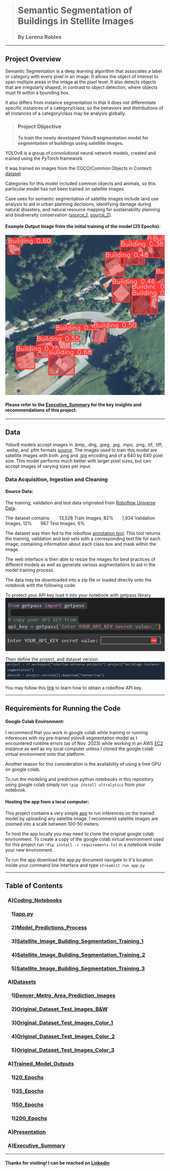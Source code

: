 ># Semantic Segmentation of Buildings in Stellite Images
>### By Lorena Robles
---

## Project Overview

Semantic Segmentation is a deep learning algorithm that associates a label or category with every pixel in an image.
It allows the object of interest to span multiple areas in the image at the pixel level. It also detects objects that are irregularly shaped, in contrast to object detection, where objects must fit within a bounding box. 

It also differs from instance segmentation in that it does not differentiate specific instances of a category/class; so the behaviors and distributions of all instances of a category/class may be analysis globally. 

>### Project Objective
>
>**To train the newly developed Yolov8 segmentation model for segmentation of buildings using satellite images.** 

YOLOv8 is a group of convolutional neural network models, created and trained using the PyTorch framework

It was trained on images from the COCO(Common Objects in Context) [dataset](https://tech.amikelive.com/node-718/what-object-categories-labels-are-in-coco-dataset/)

Categories for this model included common objects and animals, so this particular model has not been trained on satellite images. 

Case uses for semantic segmentation of satellite images include land use analysis to aid in urban planning decisions, identifying damage during natural disasters, and natural resource mapping for sustainability planning and biodiversity conservation ([source_1](https://keymakr.com/blog/semantic-segmentation-uses-and-applications/), [source_2](https://www.pnas.org/doi/10.1073/pnas.2109217118)).

#### Example Output Image from the initial training of the model (25 Epochs):
<img src="./Presentation/Presentation Images/Readme_Image (1).jpg"/>

#### Please refer to the [Executive_Summary](Executive_Summary.md) for the key insights and recommendations of this project. 
---

## Data
Yolov8 models accept images in .bmp, .dng, .jpeg, .jpg, .mpo, .png, .tif, .tiff, .webp, and .pfm formats [source](https://docs.ultralytics.com/modes/predict/#images). The images used to train this model are satellite images with both .png and .jpg encoding and of a 640 by 640 pixel size. This model performs much better with larger pixel sizes, but can accept images of varying sizes per input. 

### Data Acquisition, Ingestion and Cleaning 

#### Source Data:
The training, validation and test data originated from [Roboflow Universe Data](https://universe.roboflow.com/roboflow-universe-projects/buildings-instance-segmentation/dataset/2). 

The dataset contains:
&nbsp;&nbsp;&nbsp;&nbsp;&nbsp; 13,528 Train Images, 82%
&nbsp;&nbsp;&nbsp;&nbsp;&nbsp; 1,934 Validation Images, 12%
&nbsp;&nbsp;&nbsp;&nbsp;&nbsp; 967 Test Images, 6%

The dataset was then fed to the roboflow [annotation tool](https://roboflow.com/annotate). This tool returns the training, validation and test sets with a corresponding text file for each image; containing information about each class box and mask within the image.

The web interface is then able to resize the images for best practices of different models as well as generate various augmentations to aid in the model training process. 

The data may be downloaded into a zip file or loaded directly onto the notebook with the following code:

To protect your API key load it into your notebook with getpass library
<img src="./Presentation/Presentation Images/Loading_Roboflow_Key.png">

Then define the project, and dataset version
<img src="./Presentation/Presentation Images/code_to_grab_data.png">

You may follow this [link](https://docs.roboflow.com/api-reference/authentication) to learn how to obtain a roboflow API key. 

---

## Requirements for Running the Code

#### Google Colab Environment:

I recommend that you work in google colab while training or running inferences with my pre-trained yolov8 segmentation model as I encountered runtime errors (as of Nov. 2023) while working in an AWS [EC2](https://aws.amazon.com/ec2/instance-types/) instance as well as my local computer unless I cloned the google colab virtual environment onto that platform.

Another reason for this consideration is the availability of using a free GPU on google colab. 

To run the modeling and prediction python notebooks in this repository using google colab simply run ```!pip install ultralytics``` from your notebook.


#### Hosting the app from a local computer:
This project contains a very simple [app](./Coding_Notebooks/app.py) to run inferences on the trained model by uploading any satellite image. I recommend satellite images are zoomed into a scale between 100-50 meters. 

To host the app locally you may need to clone the original google colab environment. To  create a copy of the google colab virtual environment used for this project run `!Pip install -r requirements.txt` in a notebook inside your new environment. 

To run the app download the app.py document navigate to it's location inside your command line interface and type `streamlit run app.py`


---
## Table of Contents
### &nbsp;&nbsp;A)[Coding_Notebooks](./Coding_Notebooks/)
### &nbsp;&nbsp;&nbsp;&nbsp;&nbsp;1)[app.py](./Coding_Notebooks/app.py)
### &nbsp;&nbsp;&nbsp;&nbsp;&nbsp;2)[Model_Predictions_Process](./Coding_Notebooks/Model_Predictions_Process.ipynb)
### &nbsp;&nbsp;&nbsp;&nbsp;&nbsp;3)[Satellite_Image_Building_Segmentation_Training_1](./Coding_Notebooks/Satellite_Image_Building_Segmentation_Training_1.ipynb)
### &nbsp;&nbsp;&nbsp;&nbsp;&nbsp;4)[Satellite_Image_Building_Segmentation_Training_2](./Coding_Notebooks/Satellite_Image_Building_Segmentation_Training_2.ipynb)
### &nbsp;&nbsp;&nbsp;&nbsp;&nbsp;5)[Satellite_Image_Building_Segmentation_Training_3](./Coding_Notebooks/Satellite_Image_Building_Segmentation_Training_3.ipynb)
### &nbsp;&nbsp;A)[Datasets](./Datasets/)
### &nbsp;&nbsp;&nbsp;&nbsp;&nbsp;1)[Denver_Metro_Area_Prediction_Images](./Datasets/Denver_Metro_Area_Prediction_Images/)
### &nbsp;&nbsp;&nbsp;&nbsp;&nbsp;2)[Original_Dataset_Test_Images_B&W](./Datasets/Original_Dataset_Test_Images_B&W/)
### &nbsp;&nbsp;&nbsp;&nbsp;&nbsp;3)[Original_Dataset_Test_Images_Color_1](./Datasets/Original_Dataset_Test_Images_Color_1/)
### &nbsp;&nbsp;&nbsp;&nbsp;&nbsp;4)[Original_Dataset_Test_Images_Color_2](./Datasets/Original_Dataset_Test_Images_Color_2/)
### &nbsp;&nbsp;&nbsp;&nbsp;&nbsp;5)[Original_Dataset_Test_Images_Color_3](./Datasets/Original_Dataset_Test_Images_Color_3/)
### &nbsp;&nbsp;A)[Trained_Model_Outputs](./Trained_Model_Outputs/) 
### &nbsp;&nbsp;&nbsp;&nbsp;&nbsp;1)[20_Epochs](./Trained_Model_Outputs/20_epochs/)
### &nbsp;&nbsp;&nbsp;&nbsp;&nbsp;1)[35_Epochs](./Trained_Model_Outputs/35_epochs/)
### &nbsp;&nbsp;&nbsp;&nbsp;&nbsp;1)[50_Epochs](./Trained_Model_Outputs/50_epochs/)
### &nbsp;&nbsp;&nbsp;&nbsp;&nbsp;1)[200_Epochs](./Trained_Model_Outputs/200_Epcochs/)
### &nbsp;&nbsp;A)[Presentation](./Presentation/) 
### &nbsp;&nbsp;A)[Executive_Summary](Executive_Summary.md)
---
#### Thanks for visiting! I can be reached on [Linkedin](https://www.linkedin.com/in/lroblesm/)